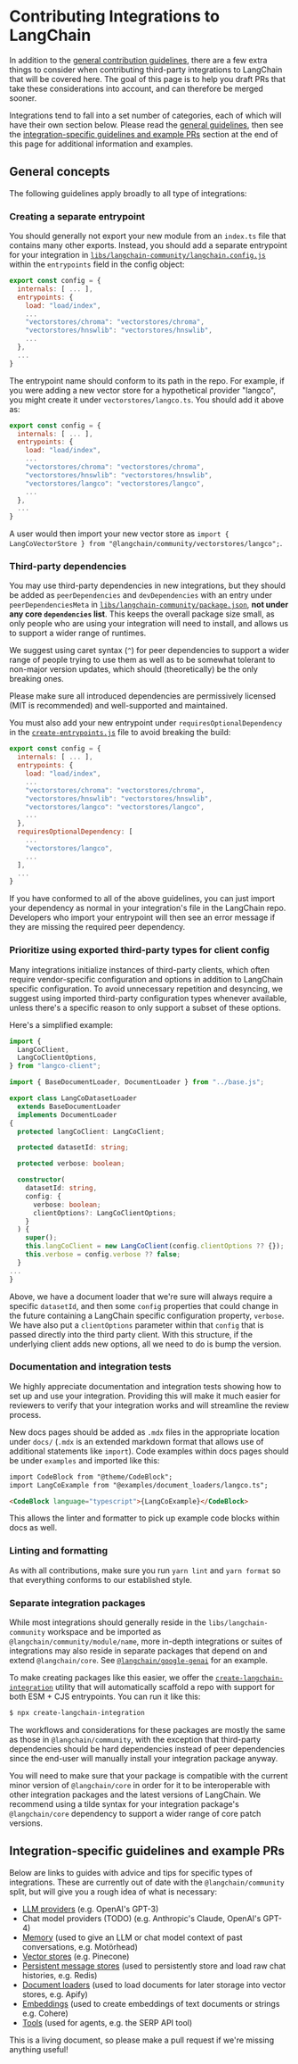 # Contributing Integrations to LangChain

In addition to the [general contribution guidelines](https://github.com/langchain-ai/langchainjs/blob/main/CONTRIBUTING.md), there are a few extra things to consider when contributing third-party integrations to LangChain that will be covered here. The goal of this page is to help you draft PRs that take these considerations into account, and can therefore be merged sooner.

Integrations tend to fall into a set number of categories, each of which will have their own section below. Please read the [general guidelines](#general-concepts), then see the [integration-specific guidelines and example PRs](#integration-specific-guidelines-and-example-prs) section at the end of this page for additional information and examples.

## General concepts

The following guidelines apply broadly to all type of integrations:

### Creating a separate entrypoint

You should generally not export your new module from an `index.ts` file that contains many other exports. Instead, you should add a separate entrypoint for your integration in [`libs/langchain-community/langchain.config.js`](https://github.com/langchain-ai/langchainjs/blob/main/libs/langchain-community/langchain.config.js) within the `entrypoints` field in the config object:

```js
export const config = {
  internals: [ ... ],
  entrypoints: {
    load: "load/index",
    ...
    "vectorstores/chroma": "vectorstores/chroma",
    "vectorstores/hnswlib": "vectorstores/hnswlib",
    ...
  },
  ...
}
```

The entrypoint name should conform to its path in the repo. For example, if you were adding a new vector store for a hypothetical provider "langco", you might create it under `vectorstores/langco.ts`. You should add it above as:

```js
export const config = {
  internals: [ ... ],
  entrypoints: {
    load: "load/index",
    ...
    "vectorstores/chroma": "vectorstores/chroma",
    "vectorstores/hnswlib": "vectorstores/hnswlib",
    "vectorstores/langco": "vectorstores/langco",
    ...
  },
  ...
}
```

A user would then import your new vector store as `import { LangCoVectorStore } from "@langchain/community/vectorstores/langco";`.

### Third-party dependencies

You may use third-party dependencies in new integrations, but they should be added as `peerDependencies` and `devDependencies` with an entry under `peerDependenciesMeta` in [`libs/langchain-community/package.json`](https://github.com/langchain-ai/langchainjs/blob/main/libs/langchain-community/package.json), **not under any core `dependencies` list**. This keeps the overall package size small, as only people who are using your integration will need to install, and allows us to support a wider range of runtimes.

We suggest using caret syntax (`^`) for peer dependencies to support a wider range of people trying to use them as well as to be somewhat tolerant to non-major version updates, which should (theoretically) be the only breaking ones.

Please make sure all introduced dependencies are permissively licensed (MIT is recommended) and well-supported and maintained.

You must also add your new entrypoint under `requiresOptionalDependency` in the [`create-entrypoints.js`](https://github.com/langchain-ai/langchainjs/blob/main/libs/langchain-community/scripts/create-entrypoints.js) file to avoid breaking the build:

```js
export const config = {
  internals: [ ... ],
  entrypoints: {
    load: "load/index",
    ...
    "vectorstores/chroma": "vectorstores/chroma",
    "vectorstores/hnswlib": "vectorstores/hnswlib",
    "vectorstores/langco": "vectorstores/langco",
    ...
  },
  requiresOptionalDependency: [
    ...
    "vectorstores/langco",
    ...
  ],
  ...
}
```

If you have conformed to all of the above guidelines, you can just import your dependency as normal in your integration's file in the LangChain repo. Developers who import your entrypoint will then see an error message if they are missing the required peer dependency.

### Prioritize using exported third-party types for client config

Many integrations initialize instances of third-party clients, which often require vendor-specific configuration and options in addition to LangChain specific configuration. To avoid unnecessary repetition and desyncing, we suggest using imported third-party configuration types whenever available, unless there's a specific reason to only support a subset of these options.

Here's a simplified example:

```ts
import {
  LangCoClient,
  LangCoClientOptions,
} from "langco-client";

import { BaseDocumentLoader, DocumentLoader } from "../base.js";

export class LangCoDatasetLoader
  extends BaseDocumentLoader
  implements DocumentLoader
{
  protected langCoClient: LangCoClient;

  protected datasetId: string;

  protected verbose: boolean;

  constructor(
    datasetId: string,
    config: {
      verbose: boolean;
      clientOptions?: LangCoClientOptions;
    }
  ) {
    super();
    this.langCoClient = new LangCoClient(config.clientOptions ?? {});
    this.verbose = config.verbose ?? false;
  }
...
}
```

Above, we have a document loader that we're sure will always require a specific `datasetId`, and then some `config` properties that could change in the future containing a LangChain specific configuration property, `verbose`. We have also put a `clientOptions` parameter within that `config` that is passed directly into the third party client. With this structure, if the underlying client adds new options, all we need to do is bump the version.

### Documentation and integration tests

We highly appreciate documentation and integration tests showing how to set up and use your integration. Providing this will make it much easier for reviewers to verify that your integration works and will streamline the review process.

New docs pages should be added as `.mdx` files in the appropriate location under `docs/` (`.mdx` is an extended markdown format that allows use of additional statements like `import`). Code examples within docs pages should be under `examples` and imported like this:

```md
import CodeBlock from "@theme/CodeBlock";
import LangCoExample from "@examples/document_loaders/langco.ts";

<CodeBlock language="typescript">{LangCoExample}</CodeBlock>
```

This allows the linter and formatter to pick up example code blocks within docs as well.

### Linting and formatting

As with all contributions, make sure you run `yarn lint` and `yarn format` so that everything conforms to our established style.

### Separate integration packages

While most integrations should generally reside in the `libs/langchain-community` workspace and be imported as `@langchain/community/module/name`, more in-depth integrations or suites of integrations may also reside in separate packages that depend on and extend `@langchain/core`. See [`@langchain/google-genai`](https://github.com/langchain-ai/langchainjs/blob/main/libs/langchain-google-genai) for an example.

To make creating packages like this easier, we offer the [`create-langchain-integration`](https://github.com/langchain-ai/langchainjs/blob/main/libs/create-langchain-integration/) utility that will automatically scaffold a repo with support for both ESM + CJS entrypoints. You can run it like this:

```bash
$ npx create-langchain-integration
```

The workflows and considerations for these packages are mostly the same as those in `@langchain/community`, with the exception that third-party dependencies should be hard dependencies instead of peer dependencies since the end-user will manually install your integration package anyway.

You will need to make sure that your package is compatible with the current minor version of `@langchain/core` in order for it to be interoperable with other integration packages and the latest versions of LangChain. We recommend using a tilde syntax for your integration package's `@langchain/core` dependency to support a wider range of core patch versions.

## Integration-specific guidelines and example PRs

Below are links to guides with advice and tips for specific types of integrations. These are currently out of date with the `@langchain/community` split, but will give you a rough idea of what is necessary:

- [LLM providers](https://github.com/langchain-ai/langchainjs/blob/main/.github/contributing/integrations/LLMS.md) (e.g. OpenAI's GPT-3)
- Chat model providers (TODO) (e.g. Anthropic's Claude, OpenAI's GPT-4)
- [Memory](https://github.com/langchain-ai/langchainjs/blob/main/.github/contributing/integrations/MEMORY.md) (used to give an LLM or chat model context of past conversations, e.g. Motörhead)
- [Vector stores](https://github.com/langchain-ai/langchainjs/blob/main/.github/contributing/integrations/VECTOR_STORES.md) (e.g. Pinecone)
- [Persistent message stores](https://github.com/langchain-ai/langchainjs/blob/main/.github/contributing/integrations/MESSAGE_STORES.md) (used to persistently store and load raw chat histories, e.g. Redis)
- [Document loaders](https://github.com/langchain-ai/langchainjs/blob/main/.github/contributing/integrations/DOCUMENT_LOADERS.md) (used to load documents for later storage into vector stores, e.g. Apify)
- [Embeddings](https://github.com/langchain-ai/langchainjs/blob/main/.github/contributing/integrations/EMBEDDINGS.md) (used to create embeddings of text documents or strings e.g. Cohere)
- [Tools](https://github.com/langchain-ai/langchainjs/blob/main/.github/contributing/integrations/TOOLS.md) (used for agents, e.g. the SERP API tool)

This is a living document, so please make a pull request if we're missing anything useful!
